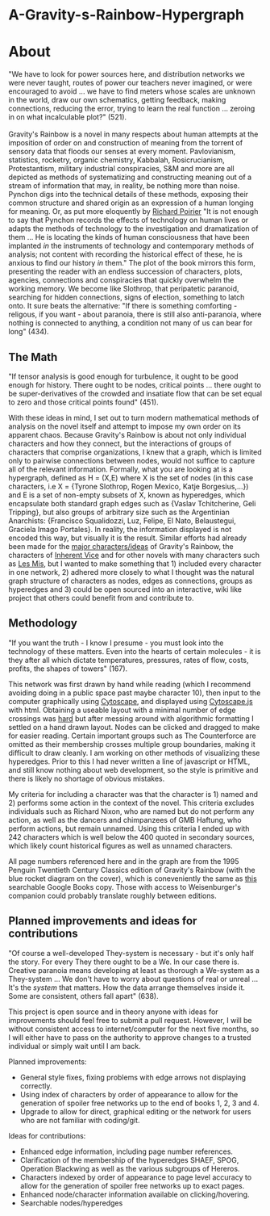 # A-Gravity-s-Rainbow-Hypergraph
# About
"We have to look for power sources here, and distribution networks we were never taught, routes of power our teachers never imagined, or were encouraged to avoid ... we have to find meters whose scales are unknown in the world, draw our own schematics, getting feedback, making connections, reducing the error, trying to learn the real function ... zeroing in on what incalculable plot?" (521).  
<br />
Gravity's Rainbow is a novel in many respects about human attempts at the imposition of order on and construction of meaning from the torrent of sensory data that floods our senses at every moment. Pavlovianism, statistics, rocketry, organic chemistry, Kabbalah, Rosicrucianism, Protestantism, military industrial conspiracies, S&M and more are all depicted as methods of systematizing and constructing meaning out of a stream of information that may, in reality, be nothing more than noise. Pynchon digs into the technical details of these methods, exposing their common structure and shared origin as an expression of a human longing for meaning. Or, as put more eloquently by [Richard Poirier](https://gravitys-rainbow.pynchonwiki.com/wiki/index.php?title=Rocket_Power) "It is not enough to say that Pynchon records the effects of technology on human lives or adapts the methods of technology to the investigation and dramatization of them ... He is locating the  kinds of human consciousness that have been implanted <i>in</i> the instruments of technology and contemporary methods of analysis; not content with recording the historical effect of these, he is anxious  to find our history <i>in</i> them." The plot of the book mirrors this form, presenting the reader with an endless succession of characters, plots, agencies, connections and conspiracies that quickly overwhelm the working memory. We become like Slothrop, that peripatetic paranoid, searching for hidden connections, signs of election, something to latch onto. It sure beats the alternative: "If there is something comforting - religous, if you want - about paranoia, there is still also anti-paranoia, where nothing is connected to anything, a condition not many of us can bear for long" (434).<br/>


<h2>The Math</h2>
"If tensor analysis is good enough for turbulence, it ought to be good enough for history. There ought to be nodes, critical points ... 
there ought to be super-derivatives of the crowded and insatiate flow that can be set equal to zero and those critical points found" (451).<br/>

With these ideas in mind, I set out to turn modern mathematical methods of analysis on the novel itself and attempt to impose my own order on its apparent chaos. Because Gravity's Rainbow is about not only individual characters and how they connect, but the interactions of groups of characters that comprise organizations, I knew that a graph, which is limited only to pairwise connections between nodes, would not suffice to capture all of the relevant information. Formally, what you are looking at is a hypergraph, defined as H = (X,E) where X is the set of nodes (in this case characters, i.e X = {Tyrone Slothrop, Rogen Mexico, Katje Borgesius,...}) and E is a set of non-empty subsets of X, known as hyperedges, which encapsulate both standard graph edges such as {Vaslav Tchitcherine, Geli Tripping}, but also groups of arbitrary size such as the Argentinian Anarchists: {Francisco Squalidozzi, Luz, Felipe, El Nato, Belaustegui, Graciela Imago Portales}. In reality, the information displayed is not encoded this way, but visually it is the result. Similar efforts had already been made for the <a href = ""> [major characters/ideas](https://sciencekings.com/GravitysRainbowCharacters.pdf) of Gravity's Rainbow, the characters of [Inherent Vice](https://inherent-vice.com/) and for other novels with many characters such as [Les Mis](https://colab.research.google.com/github/pnnl/HyperNetX/blob/master/tutorials/Tutorial%203%20-%20LesMis%20Case%20Study.ipynb), but I wanted to make something that 1) included every character in one network, 2) adhered more closely to what I thought was the natural graph structure of characters as nodes, edges as connections, groups as hyperedges and 3) could be open sourced into an interactive, wiki like project that others could benefit from and contribute to.<br/>


<h2>Methodology</h2>
"If you want the truth - I know I presume - you must look into the technology of these matters. Even into the hearts of
certain molecules - it is they after all which dictate temperatures, pressures, rates of flow, costs, profits, the shapes
of towers" (167).<br/>

This network was first drawn by hand while reading (which I recommend avoiding doing in a public space past maybe character 10), then input to the computer graphically using [Cytoscape](https://cytoscape.org/), and displayed using [Cytoscape.js](https://js.cytoscape.org) with html. Obtaining a useable layout with a minimal number of edge crossings was [hard](https://en.wikipedia.org/wiki/Crossing_number_(graph_theory)#Complexity_and_approximation) but after messing around with algorithmic formatting I settled on a hand drawn layout. Nodes can be clicked and dragged to make for easier reading. Certain important groups such as The Counterforce are omitted as their membership crosses multiple group boundaries, making it difficult to draw cleanly. I am working on other methods of visualizing these hyperedges. Prior to this I had never written a line of javascript or HTML, and still know nothing about web development, so the style is primitive and there is likely no shortage of obvious mistakes.<br/>

My criteria for including a character was that the character is 1) named and 2) performs some action in the context of the novel. This criteria excludes individuals such as Richard Nixon, who are named but do not perform any action, as well as the dancers and chimpanzees of GMB Haftung, who perform actions, but remain unnamed.  Using this criteria I ended up with 242 characters which is well below the 400 quoted in secondary sources, which likely count historical figures as well as unnamed characters. 

All page numbers referenced here and in the graph are from the 1995 Penguin Twentieth Century Classics edition of Gravity's Rainbow (with the blue rocket diagram on the cover), which is coneveniently the same as [this](http://books.google.com/books?id=iPDGp7VT8H8C&printsec=frontcover) searchable Google Books copy. Those with access to Weisenburger's companion could probably translate roughly between editions.


<h2>Planned improvements and ideas for contributions</h2>
"Of course a well-developed They-system is necessary - but it's only half the story. For every They there ought to be a We. In our case there is.
Creative paranoia means developing at least as thorough a We-system as a They-system ... We don't have to worry about questions of real or unreal
... It's the <i>system</i> that matters. How the data arrange themselves inside it. Some are consistent, others fall apart" (638).

This project is open source and in theory anyone with ideas for improvements should feel free to submit a pull request. However, I will be without consistent access to internet/computer for the next five months, so I will either have to pass on the authority to approve changes to a trusted individual or simply wait until I am back. 

Planned improvements:
- General style fixes, fixing problems with edge arrows not displaying correctly.
- Using index of characters by order of appearance to allow for the generation of spoiler free networks up to the end of books 1, 2, 3 and 4.
- Upgrade to allow for direct, graphical editing or the network for users who are not familiar with coding/git. 

Ideas for contributions:
- Enhanced edge information, including page number references.
- Clarification of the membership of the hyperedges SHAEF, SPOG, Operation Blackwing as well as the various subgroups of Hereros.
- Characters indexed by order of appearance to page level accuracy to allow for the generation of spoiler free networks up to exact pages.
- Enhanced node/character information available on clicking/hovering.
- Searchable nodes/hyperedges 
